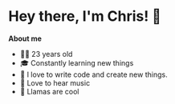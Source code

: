 # Hey there, I'm Chris! 👋

**About me**

- 👨‍🎓 23 years old
- 🎓 Constantly learning new things
- 💜 I love to write code and create new things.
- 🎵 Love to hear music
- 🦙 Llamas are cool

